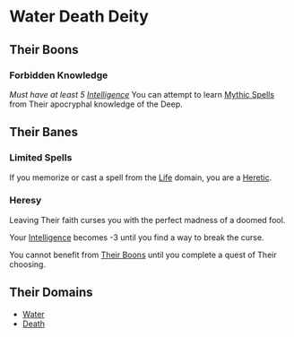 # Water Death Deity

## Their Boons

### Forbidden Knowledge

*Must have at least 5 [Intelligence](../../../Player%20Characters/The%20Ability%20Scores/Intelligence.md)*
You can attempt to learn [Mythic Spells](../../Spells/Spells%20by%20Level/Mythic/!Mythic%20Spells.md) from Their apocryphal knowledge of the Deep.

## Their Banes

### Limited Spells

If you memorize or cast a spell from the [Life](../../Spells/Spell%20Domains/Life.md) domain, you are a [Heretic](#Heresy).

### Heresy

Leaving Their faith curses you with the perfect madness of a doomed fool.

Your [Intelligence](../../../Player%20Characters/The%20Ability%20Scores/Intelligence.md) becomes -3 until you find a way to break the curse.

You cannot benefit from [Their Boons](Water%20Death%20Deity.md#Their%20Boons) until you complete a quest of Their choosing.

## Their Domains

- [Water](../../Spells/Spell%20Domains/Water.md)
- [Death](../../Spells/Spell%20Domains/Death.md)
